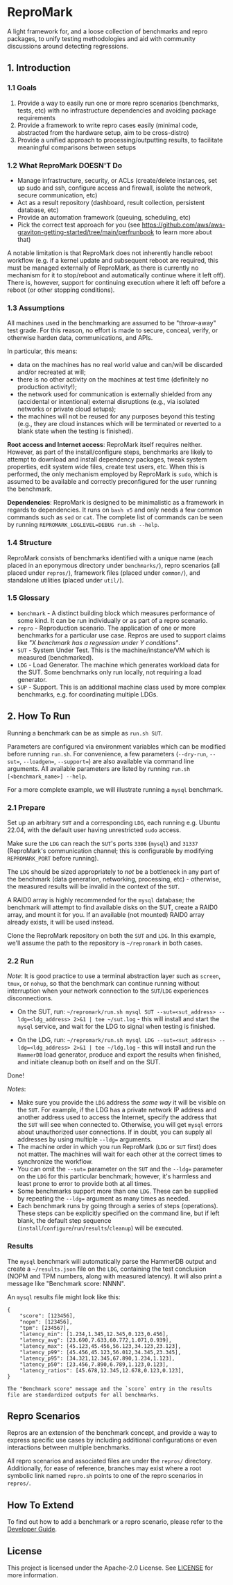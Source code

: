 # ReproMark

A light framework for, and a loose collection of benchmarks and repro packages, to unify testing methodologies and aid with community discussions around detecting regressions.

## 1. Introduction

### 1.1 Goals
1. Provide a way to easily run one or more repro scenarios (benchmarks, tests, etc) with no infrastructure dependencies and avoiding package requirements 
1. Provide a framework to write repro cases easily (minimal code, abstracted from the hardware setup, aim to be cross-distro)
1. Provide a unified approach to processing/outputting results, to facilitate meaningful comparisons between setups

### 1.2 What ReproMark DOESN'T Do
* Manage infrastructure, security, or ACLs (create/delete instances, set up sudo and ssh, configure access and firewall, isolate the network, secure communication, etc)
* Act as a result repository (dashboard, result collection, persistent database, etc)
* Provide an automation framework (queuing, scheduling, etc)
* Pick the correct test approach for you (see https://github.com/aws/aws-graviton-getting-started/tree/main/perfrunbook to learn more about that)

A notable limitation is that ReproMark does not inherently handle reboot workflow (e.g. if a kernel update and subsequent reboot are required, this must be managed externally of ReproMark, as there is currently no mechanism for it to stop/reboot and automatically continue where it left off). There is, however, support for continuing execution where it left off before a reboot (or other stopping conditions).

### 1.3 Assumptions

All machines used in the benchmarking are assumed to be "throw-away" test grade. For this reason, no effort is made to secure, conceal, verify, or otherwise harden data, communications, and APIs.

In particular, this means:
* data on the machines has no real world value and can/will be discarded and/or recreated at will;
* there is no other activity on the machines at test time (definitely no production activity!);
* the network used for communication is externally shielded from any (accidental or intentional) external disruptions (e.g., via isolated networks or private cloud setups);
* the machines will not be reused for any purposes beyond this testing (e.g., they are cloud instances which will be terminated or reverted to a blank state when the testing is finished).

**Root access and Internet access**: ReproMark itself requires neither. However, as part of the install/configure steps, benchmarks are likely to attempt to download and install dependency packages, tweak system properties, edit system wide files, create test users, etc.
When this is performed, the only mechanism employed by ReproMark is `sudo`, which is assumed to be available and correctly preconfigured for the user running the benchmark.

**Dependencies**: ReproMark is designed to be minimalistic as a framework in regards to dependencies. It runs on `bash v5` and only needs a few common commands such as `sed` or `cat`. The complete list of commands can be seen by running `REPROMARK_LOGLEVEL=DEBUG run.sh --help`.

### 1.4 Structure

ReproMark consists of benchmarks identified with a unique name (each placed in an eponymous directory under `benchmarks/`), repro scenarios (all placed under `repros/`), framework files (placed under `common/`), and standalone utilities (placed under `util/`).

### 1.5 Glossary

* `benchmark` - A distinct building block which measures performance of some kind. It can be run individually or as part of a repro scenario.
* `repro` - Reproduction scenario. The application of one or more benchmarks for a particular use case. Repros are used to support claims like *"X benchmark has a regression under Y conditions"*.
* `SUT` - System Under Test. This is the machine/instance/VM which is measured (benchmarked).
* `LDG` - Load Generator. The machine which generates workload data for the SUT. Some benchmarks only run locally, not requiring a load generator.
* `SUP` - Support. This is an additional machine class used by more complex benchmarks, e.g. for coordinating multiple LDGs.

## 2. How To Run

Running a benchmark can be as simple as `run.sh SUT`.

Parameters are configured via environment variables which can be modified before running `run.sh`. For convenience, a few parameters (`--dry-run`, `--sut=`, `--loadgen=`, `--support=`) are also available via command line arguments.
All available parameters are listed by running `run.sh [<benchmark_name>] --help`.

For a more complete example, we will illustrate running a `mysql` benchmark.

### 2.1 Prepare

Set up an arbitrary `SUT` and a corresponding `LDG`, each running e.g. Ubuntu 22.04, with the default user having unrestricted `sudo` access.

Make sure the `LDG` can reach the `SUT`'s ports `3306` (`mysql`) and `31337` (ReproMark's communication channel; this is configurable by modifying `REPROMARK_PORT` before running).

The `LDG` should be sized appropriately to *not* be a bottleneck in any part of the benchmark (data generation, networking, processing, etc) - otherwise, the measured results will be invalid in the context of the `SUT`.

A RAID0 array is highly recommended for the `mysql` database; the benchmark will attempt to find available disks on the SUT, create a RAID0 array, and mount it for you. If an available (not mounted) RAID0 array already exists, it will be used instead.

Clone the ReproMark repository on both the `SUT` and `LDG`. In this example, we'll assume the path to the repository is `~/repromark` in both cases.

### 2.2 Run

*Note*: It is good practice to use a terminal abstraction layer such as `screen`, `tmux`, or `nohup`, so that the benchmark can continue running without interruption when your network connection to the `SUT`/`LDG` experiences disconnections.

* On the SUT, run: `~/repromark/run.sh mysql SUT --sut=<sut_address> --ldg=<ldg_address> 2>&1 | tee ~/sut.log` - this will install and start the `mysql` service, and wait for the LDG to signal when testing is finished.

* On the LDG, run: `~/repromark/run.sh mysql LDG --sut=<sut_address> --ldg=<ldg_address> 2>&1 | tee ~/ldg.log` - this will install and run the `HammerDB` load generator, produce and export the results when finished, and initiate cleanup both on itself and on the SUT.

Done!

*Notes*:
* Make sure you provide the `LDG` address the *same way* it will be visible on the `SUT`. For example, if the LDG has a private network IP address and another address used to access the Internet, specify the address that the `SUT` will see when connected to. Otherwise, you will get `mysql` errors about unauthorized user connections. If in doubt, you can supply all addresses by using multiple `--ldg=` arguments.
* The machine order in which you run ReproMark (`LDG` or `SUT` first) does not matter. The machines will wait for each other at the correct times to synchronize the workflow.
* You can omit the `--sut=` parameter on the `SUT` and the `--ldg=` parameter on the `LDG` for this particular benchmark; however, it's harmless and least prone to error to provide both at all times.
* Some benchmarks support more than one `LDG`. These can be supplied by repeating the `--ldg=` argument as many times as needed.
* Each benchmark runs by going through a series of steps (operations). These steps can be explicitly specified on the command line, but if left blank, the default step sequence (`install`/`configure`/`run`/`results`/`cleanup`) will be executed.

### Results

The `mysql` benchmark will automatically parse the HammerDB output and create a `~/results.json` file on the `LDG`, containing the test conclusion (NOPM and TPM numbers, along with measured latency). It will also print a message like "Benchmark score: NNNN".

An `mysql` results file might look like this:
```
{
    "score": [123456],
    "nopm": [123456],
    "tpm": [234567],
    "latency_min": [1.234,1.345,12.345,0.123,0.456],
    "latency_avg": [23.690,7.633,60.772,1.071,0.939],
    "latency_max": [45.123,45.456,56.123,34.123,23.123],
    "latency_p99": [45.456,45.123,56.012,34.345,23.345],
    "latency_p95": [34.321,12.345,67.890,1.234,1.123],
    "latency_p50": [23.456,7.890,6.789,1.123,0.123],
    "latency_ratios": [45.678,12.345,12.678,0.123,0.123],
}

The "Benchmark score" message and the `score` entry in the results file are standardized outputs for all benchmarks.
```

## Repro Scenarios

Repros are an extension of the benchmark concept, and provide a way to express specific use cases by including additional configurations or even interactions between multiple benchmarks.

All repro scenarios and associated files are under the `repros/` directory. Additionally, for ease of reference, branches may exist where a root symbolic link named `repro.sh` points to one of the repro scenarios in `repros/`.

## How To Extend

To find out how to add a benchmark or a repro scenario, please refer to the [Developer Guide](CONTRIBUTING.md).

## License

This project is licensed under the Apache-2.0 License. See [LICENSE](LICENSE) for more information.
